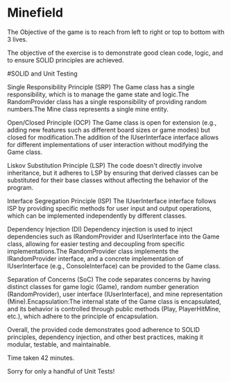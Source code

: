 # Minefield

The Objective of the game is to reach from left to right or top to bottom with 3 lives. 

The objective of the exercise is to demonstrate good clean code, logic, and to ensure SOLID principles are achieved.

#SOLID and Unit Testing

Single Responsibility Principle (SRP)
The Game class has a single responsibility, which is to manage the game state and logic.The RandomProvider class has a single responsibility of providing random numbers.The Mine class represents a single mine entity.

Open/Closed Principle (OCP)
The Game class is open for extension (e.g., adding new features such as different board sizes or game modes) but closed for modification.The addition of the IUserInterface interface allows for different implementations of user interaction without modifying the Game class.

Liskov Substitution Principle (LSP)
The code doesn't directly involve inheritance, but it adheres to LSP by ensuring that derived classes can be substituted for their base classes without affecting the behavior of the program.

Interface Segregation Principle (ISP)
The IUserInterface interface follows ISP by providing specific methods for user input and output operations, which can be implemented independently by different classes.

Dependency Injection (DI)
Dependency injection is used to inject dependencies such as IRandomProvider and IUserInterface into the Game class, allowing for easier testing and decoupling from specific implementations.The RandomProvider class implements the IRandomProvider interface, and a concrete implementation of IUserInterface (e.g., ConsoleInterface) can be provided to the Game class.

Separation of Concerns (SoC)
The code separates concerns by having distinct classes for game logic (Game), random number generation (RandomProvider), user interface (IUserInterface), and mine representation (Mine).Encapsulation:The internal state of the Game class is encapsulated, and its behavior is controlled through public methods (Play, PlayerHitMine, etc.), which adhere to the principle of encapsulation.

Overall, the provided code demonstrates good adherence to SOLID principles, dependency injection, and other best practices, making it modular, testable, and maintainable.

Time taken 42 minutes.

Sorry for only a handful of Unit Tests!
